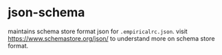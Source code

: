 # json-schema

maintains schema store format json for `.empiricalrc.json`. visit https://www.schemastore.org/json/ to understand more on schema store format.

